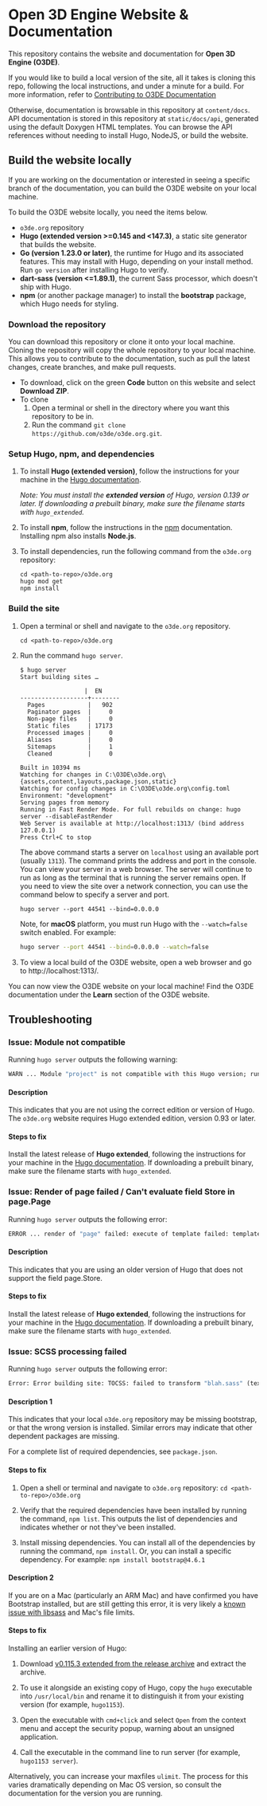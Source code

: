 # Open 3D Engine Website & Documentation

This repository contains the website and documentation for **Open 3D Engine (O3DE)**. 

If you would like to build a local version of the site, all it takes is cloning this repo, following the local instructions, and under a minute for a build.
For more information, refer to [Contributing to O3DE Documentation](https://www.o3de.org/docs/contributing/to-docs/) 

Otherwise, documentation is browsable in this repository at `content/docs`. API documentation is stored in this repository at `static/docs/api`, generated using the default Doxygen HTML templates. You can browse the API references without needing to install Hugo, NodeJS, or build the website.

## Build the website locally
If you are working on the documentation or interested in seeing a specific branch of the documentation, you can build the O3DE website on your local machine. 

To build the O3DE website locally, you need the items below.
- `o3de.org` repository
- **Hugo (extended version >=0.145 and <147.3)**, a static site generator that builds the website.
- **Go (version 1.23.0 or later)**, the runtime for Hugo and its associated features. This may install with Hugo, depending on your install method. Run `go version` after installing Hugo to verify.
- **dart-sass (version <=1.89.1)**, the current Sass processor, which doesn't ship with Hugo.
- **npm** (or another package manager) to install the **bootstrap** package, which Hugo needs for styling.

### Download the repository
You can download this repository or clone it onto your local machine. Cloning the repository will copy the whole repository to your local machine. This allows you to contribute to the documentation, such as pull the latest changes, create branches, and make pull requests. 
- To download, click on the green **Code** button on this website and select **Download ZIP**. 
- To clone
  1. Open a terminal or shell in the directory where you want this repository to be in. 
  2. Run the command `git clone https://github.com/o3de/o3de.org.git`.

### Setup Hugo, npm, and dependencies
1. To install **Hugo (extended version)**, follow the instructions for your machine in the [Hugo documentation](https://gohugo.io/getting-started/installing). 
   
    *Note: You must install the **extended version** of Hugo, version 0.139 or later. If downloading a prebuilt binary, make sure the filename starts with `hugo_extended`.*

2. To install **npm**, follow the instructions in the [npm](https://docs.npmjs.com/downloading-and-installing-node-js-and-npm) documentation. Installing npm also installs **Node.js**.

3. To install dependencies, run the following command from the `o3de.org` repository:

    ```shell
    cd <path-to-repo>/o3de.org
    hugo mod get
    npm install
    ```


### Build the site
1. Open a terminal or shell and navigate to the `o3de.org` repository.
   
    ```shell
    cd <path-to-repo>/o3de.org
    ```
   
2. Run the command `hugo server`. 
      
    ```shell
    $ hugo server
    Start building sites …

                      |  EN
    -------------------+--------
      Pages            |   902
      Paginator pages  |     0
      Non-page files   |     0
      Static files     | 17173
      Processed images |     0
      Aliases          |     0
      Sitemaps         |     1
      Cleaned          |     0

    Built in 10394 ms
    Watching for changes in C:\O3DE\o3de.org\{assets,content,layouts,package.json,static}
    Watching for config changes in C:\O3DE\o3de.org\config.toml
    Environment: "development"
    Serving pages from memory
    Running in Fast Render Mode. For full rebuilds on change: hugo server --disableFastRender
    Web Server is available at http://localhost:1313/ (bind address 127.0.0.1)
    Press Ctrl+C to stop
    ```

    The above command starts a server on `localhost` using an available port (usually `1313`). The command prints the address and port in the console. You can view your server in a web browser. The server will continue to run as long as the terminal that is running the server remains open. If you need to view the site over a network connection, you can use the command below to specify a server and port.

    ```shell
    hugo server --port 44541 --bind=0.0.0.0
    ```

    Note, for **macOS** platform, you must run Hugo with the `--watch=false` switch enabled. For example:

    ```bash
    hugo server --port 44541 --bind=0.0.0.0 --watch=false
    ```

3. To view a local build of the O3DE website, open a web browser and go to http://localhost:1313/.

You can now view the O3DE website on your local machine! Find the O3DE documentation under the **Learn** section of the O3DE website.

## Troubleshooting

### Issue: Module not compatible

Running `hugo server` outputs the following warning:

```cmd
WARN ... Module "project" is not compatible with this Hugo version; run "hugo mod graph" for more information.
```

#### Description

This indicates that you are not using the correct edition or version of Hugo. The `o3de.org` website requires Hugo extended edition, version 0.93 or later.

#### Steps to fix

Install the latest release of **Hugo extended**, following the instructions for your machine in the [Hugo documentation](https://gohugo.io/getting-started/installing). If downloading a prebuilt binary, make sure the filename starts with `hugo_extended`.

### Issue: Render of page failed / Can't evaluate field Store in page.Page

Running `hugo server` outputs the following error:

```cmd
ERROR ... render of "page" failed: execute of template failed: template: blog/single.html:8:7: executing "main" at <partial "blog/content.html" .>: error calling partial: "C:\o3de.org\layouts\partials\blog\content.html:10:17": execute of template failed: template: partials/blog/content.html:10:17: executing "partials/blog/content.html" at <.Page.Store.Get>: can't evaluate field Store in type page.Page
```

#### Description

This indicates that you are using an older version of Hugo that does not support the field page.Store.

#### Steps to fix

Install the latest release of **Hugo extended**, following the instructions for your machine in the [Hugo documentation](https://gohugo.io/getting-started/installing). If downloading a prebuilt binary, make sure the filename starts with `hugo_extended`.

### Issue: SCSS processing failed

Running `hugo server` outputs the following error:

```cmd
Error: Error building site: TOCSS: failed to transform "blah.sass" (text/x-sass): SCSS processing failed: file "stdin", line 26, col 1: File to import not found or unreadable: bootstrap/scss/functions.
```

#### Description 1

This indicates that your local `o3de.org` repository may be missing bootstrap, or that the wrong version is installed. Similar errors may indicate that other dependent packages are missing.

For a complete list of required dependencies, see `package.json`.

#### Steps to fix

1. Open a shell or terminal and navigate to `o3de.org` repository: `cd <path-to-repo>/o3de.org`

2. Verify that the required dependencies have been installed by running the command, `npm list`. This outputs the list of dependencies and indicates whether or not they've been installed.

3. Install missing dependencies. You can install all of the dependencies by running the command, `npm install`. Or, you can install a specific dependency. For example: `npm install bootstrap@4.6.1`

#### Description 2

If you are on a Mac (particularly an ARM Mac) and have confirmed you have Bootstrap installed, but are still getting this error, it is very likely a [known issue with libsass](https://github.com/gohugoio/hugo/issues/12649#issuecomment-2299360331) and Mac's file limits.

#### Steps to fix

Installing an earlier version of Hugo:

1. Download [v0.115.3 extended from the release archive](https://github.com/gohugoio/hugo/releases/tag/v0.115.3) and extract the archive.

2. To use it alongside an existing copy of Hugo, copy the `hugo` executable into `/usr/local/bin` and rename it to distinguish it from your existing version (for example, `hugo1153`).

3. Open the executable with `cmd+click` and select `Open` from the context menu and accept the security popup, warning about an unsigned application.

4. Call the executable in the command line to run server (for example, `hugo1153 server`).

Alternatively, you can increase your maxfiles `ulimit`. The process for this varies dramatically depending on Mac OS version, so consult the documentation for the version you are running.
